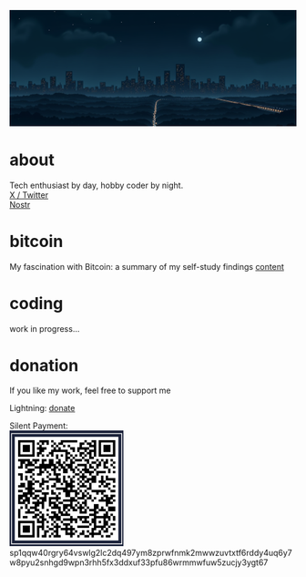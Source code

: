 <img src="picture/header.png" /> <br />
# about
Tech enthusiast by day, hobby coder by night. <br />
[X / Twitter](https://x.com/gn8dev/) <br />
[Nostr](https://primal.net/p/npub1uxccf5wkt5nwl5knmgxx423awcncjsgaa5vgvgnm9up20trxy2ds200wp8) <br >
# bitcoin 
My fascination with Bitcoin: a summary of my self-study findings
[content](https://github.com/romangn8/bitcoin-content/wiki/)
# coding
work in progress...
# donation
If you like my work, feel free to support me <br />

Lightning: [donate](https://getalby.com/p/gn8dev/) <br />

Silent Payment: <br />
<img src="picture/sp_bitcoin.png" width="200" /> <br />
sp1qqw40rgry64vswlg2lc2dq497ym8zprwfnmk2mwwzuvtxtf6rddy4uq6y7w8pyu2snhgd9wpn3rhh5fx3ddxuf33pfu86wrmmwfuw5zucjy3ygt67
